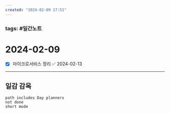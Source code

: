 ```yaml
---
created: "2024-02-09 17:51"
---
```


### tags: #일간노트
  
# 2024-02-09 
- [x] 마이크로서비스 정리 ✅ 2024-02-13
  
---  
## 일감 감옥  
```tasks  
path includes Day planners
not done  
short mode  
```